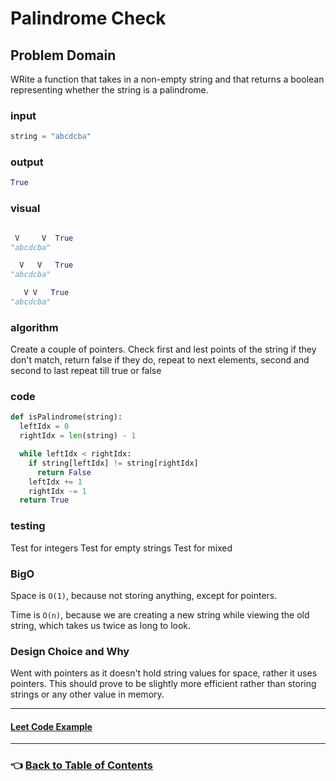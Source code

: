 # Palindrome Check

## Problem Domain

WRite a function that takes in a non-empty string and that returns a boolean representing whether the string is a palindrome.

### **input**

```python
string = "abcdcba"
```

### **output**

```python
True
```

### **visual**

```python

 V     V  True
"abcdcba"

  V   V   True
"abcdcba"

   V V   True
"abcdcba"

```

### **algorithm**

Create a couple of pointers.
Check first and lest points of the string
if they don't match, return false
if they do, repeat to next elements, second and second to last
repeat till true or false

### **code**

```python
def isPalindrome(string):
  leftIdx = 0
  rightIdx = len(string) - 1

  while leftIdx < rightIdx:
    if string[leftIdx] != string[rightIdx]
      return False
    leftIdx += 1
    rightIdx -= 1
  return True
```

### **testing**

Test for integers
Test for empty strings
Test for mixed

### **BigO**

Space is `O(1)`, because not storing anything, except for pointers.

Time is `O(n)`, because we are creating a new string while viewing the old string, which takes us twice as long to look.

### **Design Choice and Why**

Went with pointers as it doesn't hold string values for space, rather it uses pointers. This should prove to be slightly more efficient rather than storing strings or any other value in memory.

---

#### [**Leet Code Example**](https://leetcode.com/problems/two-sum)

---

### 👈 [Back to Table of Contents](../toc.md)
